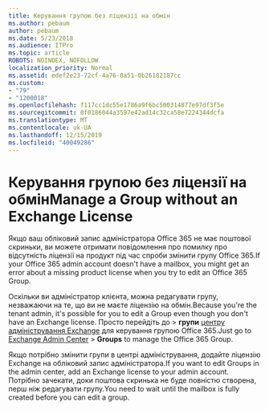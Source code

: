 ```yaml
---
title: Керування групою без ліцензії на обмін
ms.author: pebaum
author: pebaum
ms.date: 5/23/2018
ms.audience: ITPro
ms.topic: article
ROBOTS: NOINDEX, NOFOLLOW
localization_priority: Normal
ms.assetid: edef2e23-72cf-4a76-8a51-0b26182187cc
ms.custom:
- "79"
- "1200018"
ms.openlocfilehash: f117cc1dc55e1786a9f6bc500314877e97df3f5e
ms.sourcegitcommit: 0f0186044a3597e42ad14c32ca58e7224344dcfa
ms.translationtype: MT
ms.contentlocale: uk-UA
ms.lasthandoff: 12/15/2019
ms.locfileid: "40049286"
---
```

# <a name="manage-a-group-without-an-exchange-license"></a><span data-ttu-id="3bce9-102">Керування групою без ліцензії на обмін</span><span class="sxs-lookup"><span data-stu-id="3bce9-102">Manage a Group without an Exchange License</span></span>

<span data-ttu-id="3bce9-103">Якщо ваш обліковий запис адміністратора Office 365 не має поштової скриньки, ви можете отримати повідомлення про помилку про відсутність ліцензії на продукт під час спроби змінити групу Office 365.</span><span class="sxs-lookup"><span data-stu-id="3bce9-103">If your Office 365 admin account doesn't have a mailbox, you might get an error about a missing product license when you try to edit an Office 365 Group.</span></span>
  
<span data-ttu-id="3bce9-104">Оскільки ви адміністратор клієнта, можна редагувати групу, незважаючи на те, що ви не маєте ліцензію на обмін.</span><span class="sxs-lookup"><span data-stu-id="3bce9-104">Because you're the tenant admin, it's possible for you to edit a Group even though you don't have an Exchange license.</span></span> <span data-ttu-id="3bce9-105">Просто перейдіть до \> **групи** [центру адміністрування Exchange](https://outlook.office365.com/ecp.aspx) для керування групою Office 365.</span><span class="sxs-lookup"><span data-stu-id="3bce9-105">Just go to [Exchange Admin Center](https://outlook.office365.com/ecp.aspx) \> **Groups** to manage the Office 365 Group.</span></span>
  
<span data-ttu-id="3bce9-106">Якщо потрібно змінити групи в центрі адміністрування, додайте ліцензію Exchange на обліковий запис адміністратора.</span><span class="sxs-lookup"><span data-stu-id="3bce9-106">If you want to edit Groups in the admin center, add an Exchange license to your admin account.</span></span> <span data-ttu-id="3bce9-107">Потрібно зачекати, доки поштова скринька не буде повністю створена, перш ніж редагувати групу.</span><span class="sxs-lookup"><span data-stu-id="3bce9-107">You need to wait until the mailbox is fully created before you can edit a group.</span></span>
  
